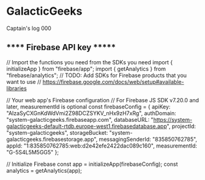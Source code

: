 # GalacticGeeks
Captain's log 000



**** Firebase API key *****
-------------------------------------------------------------------------------------------------------------------
// Import the functions you need from the SDKs you need
import { initializeApp } from "firebase/app";
import { getAnalytics } from "firebase/analytics";
// TODO: Add SDKs for Firebase products that you want to use
// https://firebase.google.com/docs/web/setup#available-libraries

// Your web app's Firebase configuration
// For Firebase JS SDK v7.20.0 and later, measurementId is optional
const firebaseConfig = {
  apiKey: "AIzaSyCXGnKdWdVmi2Z98DCZSYKV_nHx9zH7xRg",
  authDomain: "system-galacticgeeks.firebaseapp.com",
  databaseURL: "https://system-galacticgeeks-default-rtdb.europe-west1.firebasedatabase.app",
  projectId: "system-galacticgeeks",
  storageBucket: "system-galacticgeeks.firebasestorage.app",
  messagingSenderId: "835850762785",
  appId: "1:835850762785:web:d2e42efe2422dac089c160",
  measurementId: "G-5S4L5M5GG5"
};

// Initialize Firebase
const app = initializeApp(firebaseConfig);
const analytics = getAnalytics(app);
